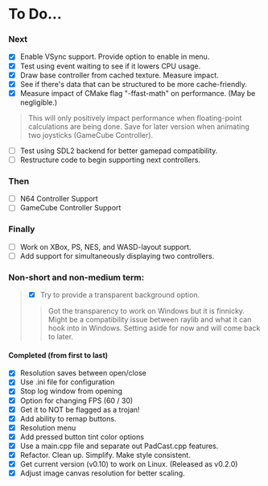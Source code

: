 # To Do...
### Next
- [X] Enable VSync support. Provide option to enable in menu.
- [X] Test using event waiting to see if it lowers CPU usage.
- [X] Draw base controller from cached texture. Measure impact.
- [X] See if there's data that can be structured to be more cache-friendly.
- [X] Measure impact of CMake flag "-ffast-math" on performance. (May be negligible.)
> This will only positively impact performance when floating-point calculations are being done.
> Save for later version when animating two joysticks (GameCube Controller).
- [ ] Test using SDL2 backend for better gamepad compatibility.
- [ ] Restructure code to begin supporting next controllers.

### Then
- [ ] N64 Controller Support
- [ ] GameCube Controller Support

### Finally
- [ ] Work on XBox, PS, NES, and WASD-layout support.
- [ ] Add support for simultaneously displaying two controllers.

### Non-short and non-medium term:
>- [X] Try to provide a transparent background option.
>> Got the transparency to work on Windows but it is finnicky. Might be a compatibility
issue between raylib and what it can hook into in Windows. Setting aside for now and
will come back to later.

#### Completed (from first to last)
- [X] Resolution saves between open/close
- [X] Use .ini file for configuration
- [X] Stop log window from opening
- [X] Option for changing FPS (60 / 30)
- [X] Get it to NOT be flagged as a trojan!
- [X] Add ability to remap buttons.
- [X] Resolution menu
- [X] Add pressed button tint color options
- [X] Use a main.cpp file and separate out PadCast.cpp features.
- [X] Refactor. Clean up. Simplify. Make style consistent.
- [X] Get current version (v0.10) to work on Linux. (Released as v0.2.0)
- [X] Adjust image canvas resolution for better scaling.